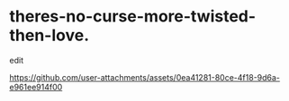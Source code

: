 # theres-no-curse-more-twisted-then-love.
edit


https://github.com/user-attachments/assets/0ea41281-80ce-4f18-9d6a-e961ee914f00

